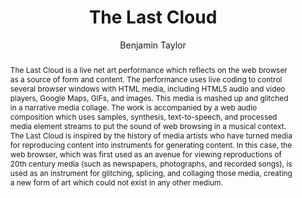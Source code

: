 --- 
  title: "The Last Cloud" 
  abstract: "The Last Cloud is a live net art performance which reflects on the web browser as a source of form and content. The performance uses live coding to control several browser windows with HTML media, including HTML5 audio and video players, Google Maps, GIFs, and images. This media is mashed up and glitched in a narrative media collage. The work is accompanied by a web audio composition which uses samples, synthesis, text-to-speech, and processed media element streams to put the sound of web browsing in a musical context. The Last Cloud is inspired by the history of media artists who have turned media for reproducing content into instruments for generating content. In this case, the web browser, which was first used as an avenue for viewing reproductions of 20th century media (such as newspapers, photographs, and recorded songs), is used as an instrument for glitching, splicing, and collaging those media, creating a new form of art which could not exist in any other medium." 
  address: "Atlanta, Georgia" 
  author: "Benjamin Taylor" 
  booktitle: "Proceedings of the International Web Audio Conference" 
  editor: "Jason Freeman, Alexander Lerch, Matthew Paradis" 
  month: "Proceedings of the International Web Audio Conference"
  pages: "2016" 
  publisher: "Georgia Tech" 
  series: "WAC '16"
  type: "Performance"  
  year: "2016" 
  id: "2016_EA_32" 
  tags: year2016 
  pdflink: /_data/papers/pdf/2016/2016_32.pdf
  ISSN: 2663-5844
---